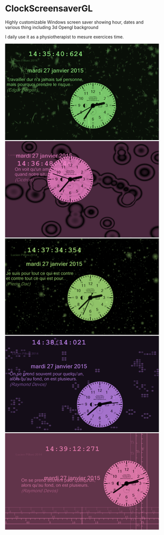 # ClockScreensaverGL
Highly customizable Windows screen saver showing hour, dates and various thing including 3d Opengl background

I daily use it as a physiotherapist to mesure exercices time.

![ScreenShot](https://github.com/lu1u/ClockScreensaverGL/blob/master/screenshots/Sans%20titre-1.png)
![ScreenShot](https://github.com/lu1u/ClockScreensaverGL/blob/master/screenshots/Sans%20titre-2.png)
![ScreenShot](https://github.com/lu1u/ClockScreensaverGL/blob/master/screenshots/Sans%20titre-3.png)
![ScreenShot](https://github.com/lu1u/ClockScreensaverGL/blob/master/screenshots/Sans%20titre-4.png)
![ScreenShot](https://github.com/lu1u/ClockScreensaverGL/blob/master/screenshots/Sans%20titre-5.png)
